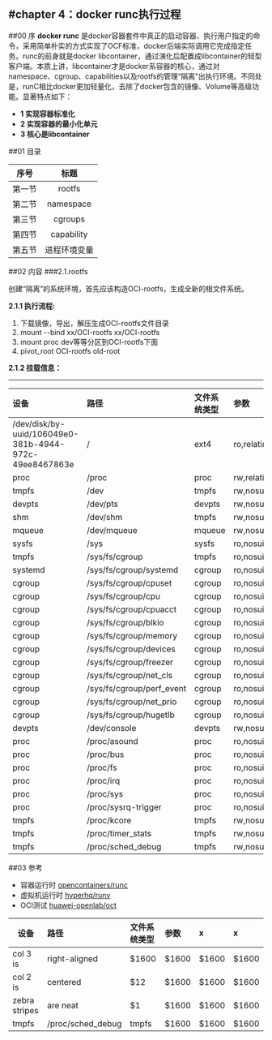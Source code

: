 
#chapter 4：docker runc执行过程
------
##00 序
**docker runc** 是docker容器套件中真正的启动容器、执行用户指定的命令，采用简单朴实的方式实现了OCF标准，docker后端实际调用它完成指定任务。runc的前身就是docker libcontainer，通过演化后配置成libcontainer的轻型客户端。本质上讲，libcontainer才是docker系容器的核心，通过对namespace、cgroup、capabilities以及rootfs的管理“隔离”出执行环境。不同处是，runC相比docker更加轻量化，去除了docker包含的镜像、Volume等高级功能。显著特点如下：

- **1 实现容器标准化**
- **2 实现容器的最小化单元**
- **3 核心是libcontainer**


##01 目录

|序号|标题|
|:-:|:-:|
|   第一节 |  rootfs|
|   第二节 |  namespace|
|   第三节 |  cgroups|
|   第四节 |  capability|
|   第五节 |  进程环境变量|

##02 内容
###2.1.rootfs

创建“隔离”的系统环境，首先应该构造OCI-rootfs，生成全新的根文件系统。

**2.1.1 执行流程:**  
  
1. 下载镜像，导出，解压生成OCI-rootfs文件目录
1.   mount --bind xx/OCI-rootfs xx/OCI-rootfs 
1.   mount proc dev等等分区到OCI-rootfs下面
1.   pivot_root OCI-rootfs old-root

**2.1.2 挂载信息：**

------------------------------
|设备|路径|文件系统类型|参数|x|x|  
|:- |:- |:- |:- |:- |:- |  
|  /dev/disk/by-uuid/106049e0-381b-4944-972c-49ee8467863e |  / |  ext4 |  ro,relatime,errors=remount-ro,data=ordered |  0 |  0 |
|  proc |  /proc |  proc |  rw,relatime |  0 |  0 |  
|  tmpfs |  /dev |  tmpfs |  rw,nosuid,size=65536k,mode=755 |  0 |  0 |  
|  devpts |  /dev/pts |  devpts |  rw,nosuid,noexec,relatime,gid=5,mode=620,ptmxmode=666 |  0 |  0 |  
|  shm |  /dev/shm |  tmpfs |  rw,nosuid,nodev,noexec,relatime,size=65536k |  0 |  0 |  
|  mqueue |  /dev/mqueue |  mqueue |  rw,nosuid,nodev,noexec,relatime |  0 |  0 |  
|  sysfs |  /sys |  sysfs |  ro,nosuid,nodev,noexec,relatime |  0 |  0 |  
|  tmpfs |  /sys/fs/cgroup |  tmpfs |  ro,nosuid,nodev,noexec,relatime,mode=755 |  0 |  0 |  
|  systemd |  /sys/fs/cgroup/systemd |  cgroup |  ro,nosuid,nodev,noexec,relatime,name=systemd |  0 |  0 |  
|  cgroup |  /sys/fs/cgroup/cpuset |  cgroup |  ro,nosuid,nodev,noexec,relatime,cpuset |  0 |  0 |  
|  cgroup |  /sys/fs/cgroup/cpu |  cgroup |  ro,nosuid,nodev,noexec,relatime,cpu |  0 |  0 |  
|  cgroup |  /sys/fs/cgroup/cpuacct |  cgroup |  ro,nosuid,nodev,noexec,relatime,cpuacct |  0 |  0 |  
|  cgroup |  /sys/fs/cgroup/blkio |  cgroup |  ro,nosuid,nodev,noexec,relatime,blkio |  0 |  0 |  
|  cgroup |  /sys/fs/cgroup/memory |  cgroup |  ro,nosuid,nodev,noexec,relatime,memory |  0 |  0 |  
|  cgroup |  /sys/fs/cgroup/devices |  cgroup |  ro,nosuid,nodev,noexec,relatime,devices |  0 |  0 |  
|  cgroup |  /sys/fs/cgroup/freezer |  cgroup |  ro,nosuid,nodev,noexec,relatime,freezer |  0 |  0 |  
|  cgroup |  /sys/fs/cgroup/net_cls |  cgroup |  ro,nosuid,nodev,noexec,relatime,net_cls |  0 |  0 |  
|  cgroup |  /sys/fs/cgroup/perf_event |  cgroup |  ro,nosuid,nodev,noexec,relatime,perf_event |  0 |  0 |  
|  cgroup |  /sys/fs/cgroup/net_prio |  cgroup |  ro,nosuid,nodev,noexec,relatime,net_prio |  0 |  0 |  
|  cgroup |  /sys/fs/cgroup/hugetlb |  cgroup |  ro,nosuid,nodev,noexec,relatime,hugetlb |  0 |  0 |  
|  devpts |  /dev/console |  devpts |  rw,nosuid,noexec,relatime,gid=5,mode=620,ptmxmode=000 |  0 |  0 |  
|  proc |  /proc/asound |  proc |  ro,nosuid,nodev,noexec,relatime |  0 |  0 |  
|  proc |  /proc/bus |  proc |  ro,nosuid,nodev,noexec,relatime |  0 |  0 |  
|  proc |  /proc/fs |  proc |  ro,nosuid,nodev,noexec,relatime |  0 |  0 |  
|  proc |  /proc/irq |  proc |  ro,nosuid,nodev,noexec,relatime |  0 |  0 |  
|  proc |  /proc/sys |  proc |  ro,nosuid,nodev,noexec,relatime |  0 |  0 |  
|  proc |  /proc/sysrq-trigger |  proc |  ro,nosuid,nodev,noexec,relatime |  0 |  0 |  
|  tmpfs |  /proc/kcore |  tmpfs |  rw,nosuid,size=65536k,mode=755 |  0 |  0 |  
|  tmpfs |  /proc/timer_stats |  tmpfs |  rw,nosuid,size=65536k,mode=755 |  0 |  0 |  
|  tmpfs |  /proc/sched_debug |  tmpfs |  rw,nosuid,size=65536k,mode=755 |  0 |  0 |  

##03 参考
- 容器运行时 	[opencontainers/runc](https://github.com/opencontainers/runc)
- 虚拟机运行时 [hyperhq/runv](https://github.com/hyperhq/runv)
- OCI测试 [huawei-openlab/oct](https://github.com/huawei-openlab/oct)

| 设备        | 路径           | 文件系统类型  | 参数 | x | x |
| ------------- |:-------------|:-----|:-----|:-----|:-----|
| col 3 is      | right-aligned | $1600 |$1600 |$1600 |$1600 |
| col 2 is      | centered      |   $12 |$1600 |$1600 |$1600 |
| zebra stripes | are neat      |    $1 |$1600 |$1600 |$1600 |
|  tmpfs |  /proc/sched_debug |  tmpfs |$1600 |$1600 |$1600 |
